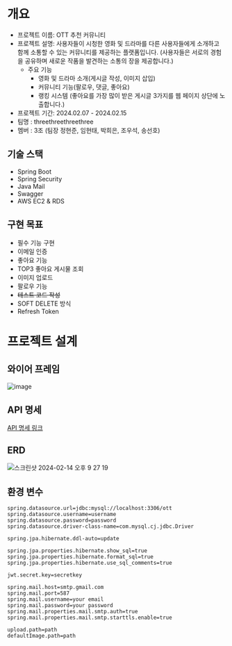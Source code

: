 # 개요

- 프로젝트 이름: OTT 추천 커뮤니티
- 프로젝트 설명: 사용자들이 시청한 영화 및 드라마를 다른 사용자들에게 소개하고 함께 소통할 수 있는 커뮤니티를 제공하는 플랫폼입니다. (사용자들은 서로의 경험을 공유하며 새로운 작품을 발견하는 소통의 장을 제공합니다.)
    - 주요 기능
        - 영화 및 드라마 소개(게시글 작성, 이미지 삽입)
        - 커뮤니티 기능(팔로우, 댓글, 좋아요)
        - 랭킹 시스템 (좋아요를 가장 많이 받은 게시글 3가지를 웹 페이지 상단에 노출합니다.)
- 프로젝트 기간: 2024.02.07 - 2024.02.15
- 팀명 : threethreethreethree
- 멤버 : 3조 (팀장 정현준, 임현태, 박희은, 조우석, 송선호)

## 기술 스택

- Spring Boot
- Spring Security
- Java Mail
- Swagger
- AWS EC2 & RDS

## 구현 목표

- 필수 기능 구현
- 이메일 인증
- 좋아요 기능
- TOP3 좋아요 게시물 조회
- 이미지 업로드
- 팔로우 기능
- ~~테스트 코드 작성~~
- SOFT DELETE 방식
- Refresh Token

# 프로젝트 설계

## 와이어 프레임

![image](https://github.com/threethreethreethree/OTT_Suggestion/assets/67190090/e5850fca-15d2-4f23-8dde-1de4ac72ee19)


## API 명세

[API 명세 링크](https://www.notion.so/d24c590d55e645bba7523e67051b4fd9?v=4ab5a98eaa7e47a3accfd35cd0113595&pvs=4)

## ERD

![스크린샷 2024-02-14 오후 9 27 19](https://github.com/threethreethreethree/OTT_Suggestion/assets/154495684/c0cb10b6-ddf9-4a31-a503-a33da7a54d8b)


## 환경 변수
```
spring.datasource.url=jdbc:mysql://localhost:3306/ott
spring.datasource.username=username
spring.datasource.password=password
spring.datasource.driver-class-name=com.mysql.cj.jdbc.Driver

spring.jpa.hibernate.ddl-auto=update

spring.jpa.properties.hibernate.show_sql=true
spring.jpa.properties.hibernate.format_sql=true
spring.jpa.properties.hibernate.use_sql_comments=true

jwt.secret.key=secretkey

spring.mail.host=smtp.gmail.com
spring.mail.port=587
spring.mail.username=your email
spring.mail.password=your password
spring.mail.properties.mail.smtp.auth=true
spring.mail.properties.mail.smtp.starttls.enable=true

upload.path=path
defaultImage.path=path
```
